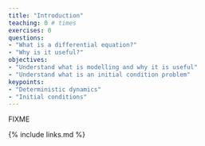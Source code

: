 ```yaml
---
title: "Introduction"
teaching: 0 # times
exercises: 0
questions:
- "What is a differential equation?"
- "Why is it useful?"
objectives:
- "Understand what is modelling and why it is useful"
- "Understand what is an initial condition problem"
keypoints:
- "Deterministic dynamics"
- "Initial conditions"
---
```

FIXME

{% include links.md %}
